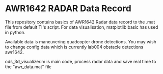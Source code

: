 # AWR1642 RADAR Data Record 
This repository contains basics of AWR1642 Radar data record to the .mat file from default TI's script. For data visualisation, matplotlib basic has used in python.

Available data is maneuvering quadcopter drone detections. 
You may wish to change config data which is currently lab004 obstacle detections awr1642.

ods_3d_visualizer.m is main code, process radar data and save real time to the "awr_data.mat" file
